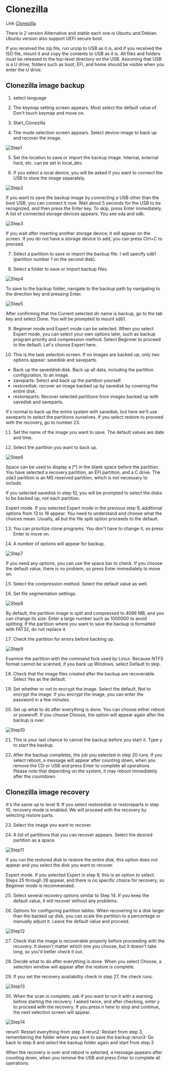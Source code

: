 # Clonezilla

Link [Clonezilla](https://clonezilla.org/downloads/download.php?branch=alternative)

There is 2 version Alternative and stable each one is Ubuntu and Debian.
Ubuntu version also support UEFI secure boot.

If you received the zip file, run unzip to USB as it is, and if you received the ISO file, mount it and copy the contents to USB as it is. All files and folders must be released to the top-level directory on the USB. Assuming that USB is a U drive, folders such as boot, EFI, and home should be visible when you enter the U drive.

## Clonezilla image backup

01. select language

02. The keymap setting screen appears. Most select the default value of Don't touch keymap and move on.

03. Start_Clonezilla

04. The mode selection screen appears. Select device-image to back up and recover the image.

![Step1](./Image/Clonezilla/1.jpg)

05. Set the location to save or import the backup image. Internal, external hard, etc. can be set in local_dev.

06. If you select a local device, you will be asked if you want to connect the USB to store the image separately.

![Step2](./Image/Clonezilla/2.jpg)

If you want to save the backup image by connecting a USB other than the boot USB, you can connect it now. Wait about 5 seconds for the USB to be recognized, and then press the Enter key. To skip, press Enter immediately.
A list of connected storage devices appears. You see sda and sdb.

![Step3](./Image/Clonezilla/3.jpg)

If you wait after inserting another storage device, it will appear on the screen. If you do not have a storage device to add, you can press Ctrl+C to proceed.

07. Select a partition to save or import the backup file. I will specify sdb1 (partition number 1 on the second disk).

08. Select a folder to save or import backup files.

![Step4](./Image/Clonezilla/4.jpg)

To save to the backup folder, navigate to the backup path by navigating to the direction key and pressing Enter.

![Step5](./Image/Clonezilla/5.jpg)

After confirming that the Current selected dir name is backup, go to the tab key and select Done. You will be prompted to mount sdb1.

09. Beginner mode and Expert mode can be selected. When you select Expert mode, you can select your own options later, such as backup program priority and compression method. Select Beginner to proceed to the default. Let's choose Expert here.

10. This is the task selection screen. If no images are backed up, only two options appear: savedisk and saveparts.

* Back up the saveddisk:disk. Back up all data, including the partition configuration, to an image.
* saveparts: Select and back up the partition yourself.
* restoredisk: recover an image backed up by savedisk by covering the entire disk.
* restoreparts: Recover selected partitions from images backed up with savedisk and saveparts.

It's normal to back up the entire system with savedisk, but here we'll use saveparts to select the partitions ourselves. If you select restore to proceed with the recovery, go to number 23.

11. Set the name of the image you want to save. The default values are date and time.

12. Select the partition you want to back up.

![Step6](./Image/Clonezilla/6.jpg)

Space can be used to display a [*] in the blank space before the partition. You have selected a recovery partition, an EFI partition, and a C drive. The sda3 partition is an MS reserved partition, which is not necessary to include.

If you selected savedisk in step 10, you will be prompted to select the disks to be backed up, not each partition.

Expert mode. If you selected Expert mode in the previous step 9, additional options from 13 to 16 appear. You need to understand and choose what the choices mean. Usually, all but the file split option proceeds to the default.

13. You can prioritize clone programs. You don't have to change it, so press Enter to move on.

14. A number of options will appear for backup.

![Step7](./Image/Clonezilla/7.jpg)

If you need any options, you can use the space bar to check. If you choose the default value, there is no problem, so press Enter immediately to move on.

15. Select the compression method. Select the default value as well.

16. Set file segmentation settings.

![Step8](./Image/Clonezilla/8.jpg)

By default, the partition image is split and compressed to 4096 MB, and you can change its size. Enter a large number such as 1000000 to avoid splitting. If the partition where you want to save the backup is formatted with FAT32, do not replace it.

17. Check the partition for errors before backing up.

![Step9](./Image/Clonezilla/9.jpg)

Examine the partition with the command fsck used by Linux. Because NTFS format cannot be scanned, if you back up Windows, select Default to skip.

18. Check that the image files created after the backup are recoverable. Select Yes as the default.

19. Set whether or not to encrypt the image. Select the default, Not to encrypt the image. If you encrypt the image, you can enter the password in a few minutes.

20. Set up what to do after everything is done. You can choose either reboot or poweroff. If you choose Choose, the option will appear again after the backup is over.

![Step10](./Image/Clonezilla/10.jpg)

21. This is your last chance to cancel the backup before you start it. Type y to start the backup.

22. After the backup completes, the job you selected in step 20 runs. If you select reboot, a message will appear after counting down, when you remove the CD or USB and press Enter to complete all operations. Please note that depending on the system, it may reboot immediately after the countdown.

## Clonezilla image recovery

It's the same up to level 9. If you select restoredisk or restoreparts in step 10, recovery mode is enabled. We will proceed with the recovery by selecting restore parts.

23. Select the image you want to recover.

24. A list of partitions that you can recover appears. Select the desired partition as a space.

![Step11](./Image/Clonezilla/11.jpg)

If you run the restored disk to restore the entire disk, this option does not appear and you select the disk you want to recover.

Expert mode. If you selected Expert in step 9, this is an option to select. Steps 25 through 26 appear, and there is no specific choice for recovery, so Beginner mode is recommended.

25. Select several recovery options similar to Step 14. If you keep the default value, it will recover without any problems.

26. Options for configuring partition tables. When recovering to a disk larger than the backed up disk, you can scale the partition to a percentage or manually adjust it. Leave the default value and proceed.

![Step12](./Image/Clonezilla/12.jpg)

27. Check that the image is recoverable properly before proceeding with the recovery. It doesn't matter which one you choose, but it doesn't take long, so you'd better check it out.

28. Decide what to do after everything is done. When you select Choose, a selection window will appear after the restore is complete.

29. If you set the recovery availability check in step 27, the check runs.

![Step13](./Image/Clonezilla/13.jpg)

30. When the scan is complete, ask if you want to run it with a warning before starting the recovery. I asked twice, and after checking, enter y to proceed with the recovery. If you press n here to stop and continue, the next selection screen will appear.

![Step14](./Image/Clonezilla/14.jpg)

rerun1: Restart everything from step 3
rerun2: Restart from step 3, remembering the folder where you want to save the backup
rerun3: Go back to step 8 and select the backup folder again and start from step 3

When the recovery is over and reboot is selected, a message appears after counting down, when you remove the USB and press Enter to complete all operations.
















